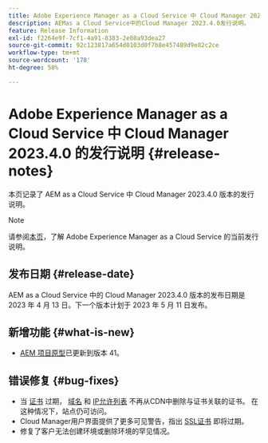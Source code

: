 ```yaml
---
title: Adobe Experience Manager as a Cloud Service 中 Cloud Manager 2023.4.0 的发行说明
description: AEMas a Cloud Service中的Cloud Manager 2023.4.0发行说明。
feature: Release Information
exl-id: f2264e9f-7cf1-4a91-8383-2e08a93dea27
source-git-commit: 92c123817a654d0103d0f7b8e457489d9e82c2ce
workflow-type: tm+mt
source-wordcount: '178'
ht-degree: 58%

---
```


# Adobe Experience Manager as a Cloud Service 中 Cloud Manager 2023.4.0 的发行说明 {#release-notes}

本页记录了 AEM as a Cloud Service 中 Cloud Manager 2023.4.0 版本的发行说明。

>[!NOTE]
>
>请参阅[本页](/help/release-notes/release-notes-cloud/release-notes-current.md)，了解 Adobe Experience Manager as a Cloud Service 的当前发行说明。

## 发布日期 {#release-date}

AEM as a Cloud Service 中的 Cloud Manager 2023.4.0 版本的发布日期是 2023 年 4 月 13 日。下一个版本计划于 2023 年 5 月 11 日发布。

## 新增功能 {#what-is-new}

* [AEM 项目原型](https://experienceleague.adobe.com/docs/experience-manager-core-components/using/developing/archetype/overview.html)已更新到版本 41。

## 错误修复 {#bug-fixes}

* 当 [证书](/help/implementing/cloud-manager/managing-ssl-certifications/introduction.md) 过期， [域名](/help/implementing/cloud-manager/custom-domain-names/introduction.md) 和 [IP允许列表](/help/implementing/cloud-manager/ip-allow-lists/introduction.md) 不再从CDN中删除与证书关联的证书。 在这种情况下，站点仍可访问。
* Cloud Manager用户界面提供了更多可见警告，指出 [SSL证书](/help/implementing/cloud-manager/managing-ssl-certifications/introduction.md) 即将过期。
* 修复了客户无法创建环境或删除环境的罕见情况。
